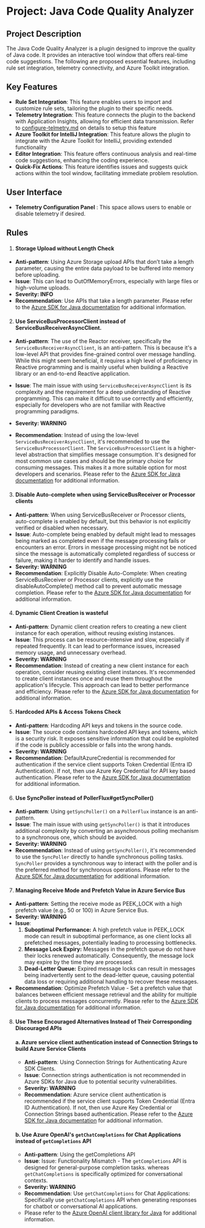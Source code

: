 # Project: Java Code Quality Analyzer

## Project Description

The Java Code Quality Analyzer is a plugin designed to improve the quality of Java code. It provides an interactive tool
window that offers real-time code suggestions. The following are proposed essential features, including rule set
integration, telemetry connectivity, and Azure Toolkit integration.

## Key Features

- **Rule Set Integration**: This feature enables users to import and customize rule sets, tailoring the plugin to their
  specific needs.
- **Telemetry Integration**: This feature connects the plugin to the backend with Application Insights, allowing for
  efficient data transmission. Refer to [configure-telmetry.md](configure-telemetry.md) on details to setup this feature
- **Azure Toolkit for IntelliJ Integration**: This feature allows the plugin to integrate with the Azure Toolkit for
  IntelliJ, providing extended functionality
- **Editor Integration**: This feature offers continuous analysis and real-time code suggestions, enhancing the coding
  experience.
- **Quick-Fix Actions**: This feature identifies issues and suggests quick actions within the tool window, facilitating
  immediate problem resolution.

## User Interface

- **Telemetry Configuration Panel** : This space allows users to enable or disable telemetry if desired.

## Rules

1. #### Storage Upload without Length Check

- **Anti-pattern**: Using Azure Storage upload APIs that don’t take a length parameter, causing the entire data payload
  to be buffered into memory before uploading.
- **Issue**: This can lead to OutOfMemoryErrors, especially with large files or high-volume uploads.
- **Severity: INFO**
- **Recommendation**: Use APIs that take a length parameter. Please refer to
  the [Azure SDK for Java documentation](https://learn.microsoft.com/en-us/azure/storage/blobs/storage-blob-upload-java)
  for additional information.

2. #### Use ServiceBusProcessorClient instead of ServiceBusReceiverAsyncClient.

- **Anti-pattern**: The use of the Reactor receiver, specifically the `ServiceBusReceiverAsyncClient`, is an
  anti-pattern. This is because it's a low-level API that provides fine-grained control over message handling. While
  this might seem beneficial, it requires a high level of proficiency in Reactive programming and is mainly useful when
  building a Reactive library or an end-to-end Reactive application.

- **Issue**: The main issue with using `ServiceBusReceiverAsyncClient` is its complexity and the requirement for a deep
  understanding of Reactive programming. This can make it difficult to use correctly and efficiently, especially for
  developers who are not familiar with Reactive programming paradigms.
- **Severity: WARNING**
- **Recommendation**: Instead of using the low-level `ServiceBusReceiverAsyncClient`, it's recommended to use
  the `ServiceBusProcessorClient`. The `ServiceBusProcessorClient` is a higher-level abstraction that simplifies message
  consumption. It's designed for most common use cases and should be the primary choice for consuming messages. This
  makes it a more suitable option for most developers and scenarios.
  Please refer to
  the [Azure SDK for Java documentation](https://github.com/Azure/azure-sdk-for-java/blob/main/sdk/servicebus/azure-messaging-servicebus/README.md#when-to-use-servicebusprocessorclient)
  for additional information.

3. #### Disable Auto-complete when using ServiceBusReceiver or Processor clients

- **Anti-pattern**: When using ServiceBusReceiver or Processor clients, auto-complete is enabled by default, but this
  behavior is not explicitly verified or disabled when necessary.
- **Issue**: Auto-complete being enabled by default might lead to messages being marked as completed even if the message
  processing fails or encounters an error.
  Errors in message processing might not be noticed since the message is automatically completed regardless of success
  or failure, making it harder to identify and handle issues.
- **Severity: WARNING**
- **Recommendation**: Explicitly Disable Auto-Complete: When creating ServiceBusReceiver or Processor clients,
  explicitly use the
  disableAutoComplete() method call to prevent automatic message completion.
  Please refer to
  the [Azure SDK for Java documentation](https://learn.microsoft.com/en-us/java/api/com.azure.messaging.servicebus.servicebusclientbuilder.servicebusreceiverclientbuilder?view=azure-java-stable#com-azure-messaging-servicebus-servicebusclientbuilder-servicebusreceiverclientbuilder-disableautocomplete())
  for additional information.

4. #### Dynamic Client Creation is wasteful

- **Anti-pattern**: Dynamic client creation refers to creating a new client instance for each operation, without reusing
  existing instances.
- **Issue**: This process can be resource-intensive and slow, especially if repeated frequently. It can lead to
  performance issues, increased memory usage, and unnecessary overhead.
- **Severity: WARNING**
- **Recommendation**: Instead of creating a new client instance for each operation, consider reusing existing client
  instances.
  It's recommended to create client instances once and reuse them throughout the application's lifecycle.
  This approach can lead to better performance and efficiency.
  Please refer to
  the [Azure SDK for Java documentation](https://learn.microsoft.com/en-us/azure/developer/java/sdk/overview#connect-to-and-use-azure-resources-with-client-libraries)
  for additional information.

5. #### Hardcoded APIs & Access Tokens Check

- **Anti-pattern**: Hardcoding API keys and tokens in the source code.
- **Issue**: The source code contains hardcoded API keys and tokens, which is a security risk. It exposes sensitive
  information that could be exploited if the code is publicly accessible or falls into the wrong hands.
- **Severity: WARNING**
- **Recommendation**: DefaultAzureCredential is recommended for authentication if the service client supports Token
  Credential (Entra ID Authentication). If not, then use Azure Key Credential for API key based authentication. Please
  refer to
  the [Azure SDK for Java documentation](https://learn.microsoft.com/en-us/java/api/com.azure.identity.defaultazurecredential?view=azure-java-stable)
  for additional information.

6. #### Use SyncPoller instead of PollerFlux#getSyncPoller()

- **Anti-pattern**: Using `getSyncPoller()` on a `PollerFlux` instance is an anti-pattern.
- **Issue**: The main issue with using `getSyncPoller()` is that it introduces additional complexity by converting an
  asynchronous polling mechanism to a synchronous one, which should be avoided.
- **Severity: WARNING**
- **Recommendation**: Instead of using `getSyncPoller()`, it's recommended to use the `SyncPoller` directly to handle
  synchronous polling tasks. `SyncPoller` provides a synchronous way to interact with the poller and is the preferred
  method for synchronous operations.
  Please refer to
  the [Azure SDK for Java documentation](https://learn.microsoft.com/java/api/com.azure.core.util.polling.syncpoller?view=azure-java-stable)
  for additional information.

7. #### Managing Receive Mode and Prefetch Value in Azure Service Bus

- **Anti-pattern**: Setting the receive mode as PEEK_LOCK with a high prefetch value (e.g., 50 or 100) in Azure Service
  Bus.
- **Severity: WARNING**
- **Issue**:
    1. **Suboptimal Performance:** A high prefetch value in PEEK_LOCK mode can result in suboptimal performance, as one
       client
       locks all prefetched messages, potentially leading to processing bottlenecks.
    2. **Message Lock Expiry:** Messages in the prefetch queue do not have their locks renewed automatically.
       Consequently,
       the
       message lock may expire by the time they are processed.
    3. **Dead-Letter Queue:** Expired message locks can result in messages being inadvertently sent to the dead-letter
       queue,
       causing potential data loss or requiring additional handling to recover these messages.
- **Recommendation**: Optimize Prefetch Value - Set a prefetch value that balances between efficient message
  retrieval and the ability for multiple clients to process messages concurrently. Please refer to
  the [Azure SDK for Java documentation](https://learn.microsoft.com/en-us/azure/service-bus-messaging/service-bus-prefetch?tabs=dotnet#why-is-prefetch-not-the-default-option)
  for additional information.

8. #### Use These Encouraged Alternatives Instead of Their Corresponding Discouraged APIs

   #### a. Azure service client authentication instead of Connection Strings to build Azure Service Clients

    - **Anti-pattern**: Using Connection Strings for Authenticating Azure SDK Clients.
    - **Issue**: Connection strings authentication is not recommended in Azure SDKs for Java due to potential
      security
      vulnerabilities.
    - **Severity: WARNING**
    - **Recommendation**: Azure service client authentication is recommended if the service client supports Token
      Credential (Entra ID Authentication). If not, then use Azure Key Credential or Connection Strings based
      authentication. Please refer to
      the [Azure SDK for Java documentation](https://learn.microsoft.com/java/api/com.azure.identity.defaultazurecredential?view=azure-java-stable)
      for additional information.

   #### b. Use Azure OpenAI's `getChatCompletions` for Chat Applications instead of `getCompletions` API

    - **Anti-pattern**: Using the getCompletions API
    - **Issue**: Issue: Functionality Mismatch - The `getCompletions` API is designed for general-purpose completion
      tasks.
      whereas `getChatCompletions` is specifically optimized for conversational contexts.
    - **Severity: WARNING**
    - **Recommendation**: Use `getChatCompletions` for Chat Applications: Specifically use `getChatCompletions` API
      when
      generating responses for chatbot or conversational AI applications.
    - Please refer to
      the [Azure OpenAI client library for Java](https://learn.microsoft.com/java/api/overview/azure/ai-openai-readme?view=azure-java-preview)
      for additional information.